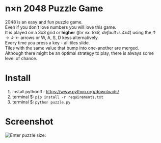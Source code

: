 # n×n 2048 Puzzle Game
2048 is an easy and fun puzzle game.<br>
Even if you don't love numbers you will love this game.<br>
It is played on a 3x3 grid or **higher** (*for ex: 8x8, default is 4x4*) using the ↑ → ↓ ← arrows or W, A, S, D keys alternatively.<br>
Every time you press a key - all tiles slide.<br>
Tiles with the same value that bump into one-another are merged.<br>
Although there might be an optimal strategy to play, there is always some level of chance.<br>

# Install
 1. install python3 : <https://www.python.org/downloads/> <br>
 2. terminal $: `pip install -r requirements.txt`<br>
 3. terminal $: `python puzzle.py` <br>

 # Screenshot
![Enter puzzle size:](../assets/screenshot.jpg?raw=true) <br>
